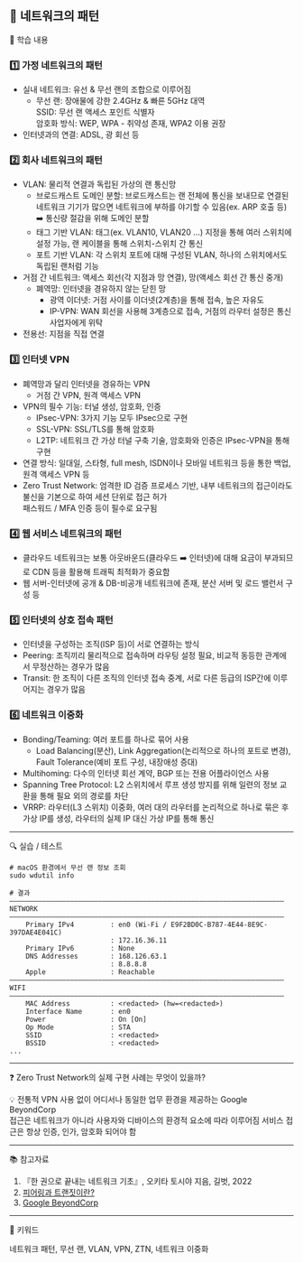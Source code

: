 ## 📖 네트워크의 패턴

📝 학습 내용    
### 1️⃣ 가정 네트워크의 패턴
- 실내 네트워크: 유선 & 무선 랜의 조합으로 이루어짐
  - 무선 랜: 장애물에 강한 2.4GHz & 빠른 5GHz 대역  
  SSID: 무선 랜 액세스 포인트 식별자  
  암호화 방식: WEP, WPA - 취약성 존재, WPA2 이용 권장
- 인터넷과의 연결: ADSL, 광 회선 등

### 2️⃣ 회사 네트워크의 패턴
- VLAN: 물리적 연결과 독립된 가상의 랜 통신망
  - 브로드캐스트 도메인 분할: 브로드캐스트는 랜 전체에 통신을 보내므로 연결된 네트워크 기기가 많으면 네트워크에 부하를 야기할 수 있음(ex. ARP 호출 등) ➡️ 통신량 절감을 위해 도메인 분할  
  - 태그 기반 VLAN: 태그(ex. VLAN10, VLAN20 ...) 지정을 통해 여러 스위치에 설정 가능, 랜 케이블을 통해 스위치-스위치 간 통신
  - 포트 기반 VLAN: 각 스위치 포트에 대해 구성된 VLAN, 하나의 스위치에서도 독립된 랜처럼 기능
- 거점 간 네트워크: 액세스 회선(각 지점과 망 연결), 망(액세스 회선 간 통신 중개)
  - 폐역망: 인터넷을 경유하지 않는 닫힌 망
    - 광역 이더넷: 거점 사이를 이더넷(2계층)을 통해 접속, 높은 자유도
    - IP-VPN: WAN 회선을 사용해 3계층으로 접속, 거점의 라우터 설정은 통신 사업자에게 위탁
- 전용선: 지점을 직접 연결 

### 3️⃣ 인터넷 VPN
- 폐역망과 달리 인터넷을 경유하는 VPN
  - 거점 간 VPN, 원격 액세스 VPN
- VPN의 필수 기능: 터널 생성, 암호화, 인증
  - IPsec-VPN: 3가지 기능 모두 IPsec으로 구현
  - SSL-VPN: SSL/TLS를 통해 암호화
  - L2TP: 네트워크 간 가상 터널 구축 기술, 암호화와 인증은 IPsec-VPN을 통해 구현
- 연결 방식: 일대일, 스타형, full mesh, ISDN이나 모바일 네트워크 등을 통한 백업, 원격 액세스 VPN 등
- Zero Trust Network: 엄격한 ID 검증 프로세스 기반, 내부 네트워크의 접근이라도 불신을 기본으로 하여 세션 단위로 접근 허가  
패스워드 / MFA 인증 등이 필수로 요구됨

### 4️⃣ 웹 서비스 네트워크의 패턴
- 클라우드 네트워크는 보통 아웃바운드(클라우드 ➡️ 인터넷)에 대해 요금이 부과되므로 CDN 등을 활용해 트래픽 최적화가 중요함
- 웹 서버-인터넷에 공개 & DB-비공개 네트워크에 존재, 분산 서버 및 로드 밸런서 구성 등

### 5️⃣ 인터넷의 상호 접속 패턴
- 인터넷을 구성하는 조직(ISP 등)이 서로 연결하는 방식
- Peering: 조직끼리 물리적으로 접속하며 라우팅 설정 필요, 비교적 동등한 관계에서 무정산하는 경우가 많음
- Transit: 한 조직이 다른 조직의 인터넷 접속 중계, 서로 다른 등급의 ISP간에 이루어지는 경우가 많음

### 6️⃣ 네트워크 이중화
- Bonding/Teaming: 여러 포트를 하나로 묶어 사용
  - Load Balancing(분산), Link Aggregation(논리적으로 하나의 포트로 변경), Fault Tolerance(예비 포트 구성, 내장애성 증대)
- Multihoming: 다수의 인터넷 회선 계약, BGP 또는 전용 어플라이언스 사용
- Spanning Tree Protocol: L2 스위치에서 루프 생성 방지를 위해 일련의 정보 교환을 통해 필요 외의 경로를 차단
- VRRP: 라우터(L3 스위치) 이중화, 여러 대의 라우터를 논리적으로 하나로 묶은 후 가상 IP를 생성, 라우터의 실제 IP 대신 가상 IP를 통해 통신

---
🔍 실습 / 테스트

```
# macOS 환경에서 무선 랜 정보 조회
sudo wdutil info

# 결과
————————————————————————————————————————————————————————————————————
NETWORK
————————————————————————————————————————————————————————————————————
    Primary IPv4         : en0 (Wi-Fi / E9F2BD0C-B787-4E44-8E9C-397DAE4E041C)
                         : 172.16.36.11
    Primary IPv6         : None
    DNS Addresses        : 168.126.63.1
                         : 8.8.8.8
    Apple                : Reachable
————————————————————————————————————————————————————————————————————
WIFI
————————————————————————————————————————————————————————————————————
    MAC Address          : <redacted> (hw=<redacted>)
    Interface Name       : en0
    Power                : On [On]
    Op Mode              : STA
    SSID                 : <redacted>
    BSSID                : <redacted>
...

```

---
❓ Zero Trust Network의 실제 구현 사례는 무엇이 있을까?

💡 전통적 VPN 사용 없이 어디서나 동일한 업무 환경을 제공하는 Google BeyondCorp  
접근은 네트워크가 아니라 사용자와 디바이스의 환경적 요소에 따라 이루어짐
서비스 접근은 항상 인증, 인가, 암호화 되어야 함

---
📚 참고자료

1. 『한 권으로 끝내는 네트워크 기초』, 오키타 토시야 지음, 길벗, 2022
2. [피어링과 트랜짓이란?](https://2infinity-and-beyond.tistory.com/12#google_vignette)
3. [Google BeyondCorp](https://cloud.google.com/beyondcorp)

---
💫 키워드

네트워크 패턴, 무선 랜, VLAN, VPN, ZTN, 네트워크 이중화